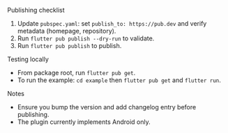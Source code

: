 Publishing checklist

1. Update `pubspec.yaml`: set `publish_to: https://pub.dev` and verify metadata (homepage, repository).
2. Run `flutter pub publish --dry-run` to validate.
3. Run `flutter pub publish` to publish.

Testing locally

- From package root, run `flutter pub get`.
- To run the example: `cd example` then `flutter pub get` and `flutter run`.

Notes

- Ensure you bump the version and add changelog entry before publishing.
- The plugin currently implements Android only.
